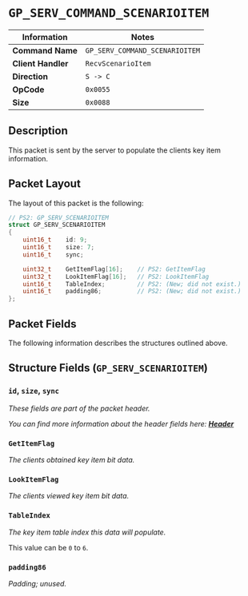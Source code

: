 # `GP_SERV_COMMAND_SCENARIOITEM`

| Information               | Notes |
|---                        |---    |
| **Command Name**          | `GP_SERV_COMMAND_SCENARIOITEM` |
| **Client Handler**        | `RecvScenarioItem` |
| **Direction**             | `S -> C` |
| **OpCode**                | `0x0055` |
| **Size**                  | `0x0088` |

## Description

This packet is sent by the server to populate the clients key item information.

## Packet Layout

The layout of this packet is the following:

```cpp
// PS2: GP_SERV_SCENARIOITEM
struct GP_SERV_SCENARIOITEM
{
    uint16_t    id: 9;
    uint16_t    size: 7;
    uint16_t    sync;

    uint32_t    GetItemFlag[16];    // PS2: GetItemFlag
    uint32_t    LookItemFlag[16];   // PS2: LookItemFlag
    uint16_t    TableIndex;         // PS2: (New; did not exist.)
    uint16_t    padding86;          // PS2: (New; did not exist.)
};
```

## Packet Fields

The following information describes the structures outlined above.

## Structure Fields (`GP_SERV_SCENARIOITEM`)

### `id`, `size`, `sync`

_These fields are part of the packet header._

_You can find more information about the header fields here: [**Header**](/world/HEADER.md)_

### `GetItemFlag`

_The clients obtained key item bit data._

### `LookItemFlag`

_The clients viewed key item bit data._

### `TableIndex`

_The key item table index this data will populate._

This value can be `0` to `6`.

### `padding86`

_Padding; unused._
